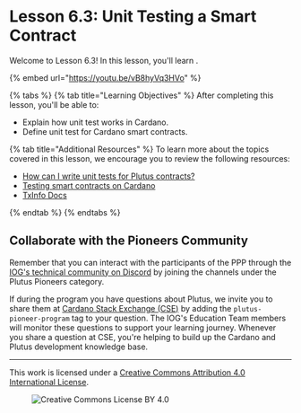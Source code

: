 # Lesson 6.3: Unit Testing a Smart Contract

Welcome to Lesson 6.3! In this lesson, you'll learn .

{% embed url="https://youtu.be/vB8hyVq3HVo" %}

{% tabs %}
{% tab title="Learning Objectives" %}
After completing this lesson, you'll be able to:

* Explain how unit test works in Cardano.
* Define unit test for Cardano smart contracts.

{% tab title="Additional Resources" %}
To learn more about the topics covered in this lesson, we encourage you to review the following resources:

* [How can I write unit tests for Plutus contracts?](https://cardano.stackexchange.com/questions/381/how-can-i-write-unit-tests-for-plutus-contracts)
* [Testing smart contracts on Cardano](https://blog.iagon.com/testing-smart-contracts-on-cardano/)
* [TxInfo Docs](https://input-output-hk.github.io/plutus-apps/main/plutus-script-utils/html/Plutus-Script-Utils-V2-Contexts.html#t:TxInfo)

{% endtab %}
{% endtabs %}

## Collaborate with the Pioneers Community

Remember that you can interact with the participants of the PPP through the [IOG's technical community on Discord](https://discord.gg/inputoutput) by joining the channels under the Plutus Pioneers category.

If during the program you have questions about Plutus, we invite you to share them at [Cardano Stack Exchange (CSE)](https://cardano.stackexchange.com/) by adding the `plutus-pioneer-program` tag to your question. The IOG's Education Team members will monitor these questions to support your learning journey. Whenever you share a question at CSE, you're helping to build up the Cardano and Plutus development knowledge base.

---

This work is licensed under a [Creative Commons Attribution 4.0 International License](http://creativecommons.org/licenses/by/4.0/).

<figure><img src="https://i.creativecommons.org/l/by/4.0/88x31.png" alt="Creative Commons License BY 4.0"></figure>
